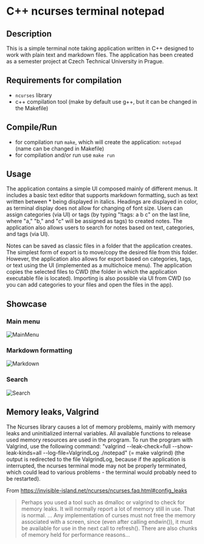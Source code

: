 # C++ ncurses terminal notepad
## Description
This is a simple terminal note taking application written in C++ designed to work with plain text and markdown files. The application has been created as a semester project at Czech Technical University in Prague. 

## Requirements for compilation
- `ncurses` library 
- c++ compilation tool (make by default use g++, but it can be changed in the Makefile)

## Compile/Run
- for compilation run `make`, which will create the application: `notepad` (name can be changed in Makefile)
- for compilation and/or run use `make run`

## Usage
The application contains a simple UI composed mainly of different menus. It includes a basic text editor that supports markdown formatting, such as text written between * being displayed in italics. Headings are displayed in color, as terminal display does not allow for changing of font size. Users can assign categories (via UI) or tags (by typing "!tags: a b c" on the last line, where "a," "b," and "c" will be assigned as tags) to created notes. The application also allows users to search for notes based on text, categories, and tags (via UI).

Notes can be saved as classic files in a folder that the application creates. The simplest form of export is to move/copy the desired file from this folder. However, the application also allows for export based on categories, tags, or text using the UI (implemented as a multichoice menu). The application copies the selected files to CWD (the folder in which the application executable file is located). Importing is also possible via UI from CWD (so you can add categories to your files and open the files in the app).

## Showcase
### Main menu
![MainMenu](https://user-images.githubusercontent.com/94016085/226111946-038ef46a-fa00-4f25-a878-93d00f5fcd10.png)

### Markdown formatting
![Markdown](https://user-images.githubusercontent.com/94016085/226111956-20b9d5b1-1d65-40ce-9f94-76e26041ebd3.png)

### Search
![Search](https://user-images.githubusercontent.com/94016085/226111966-54222a8a-b074-43ee-8546-fb512bece5a6.png)

## Memory leaks, Valgrind
The Ncurses library causes a lot of memory problems, mainly with memory leaks and uninitialized internal variables. All available functions to release used memory resources are used in the program. To run the program with Valgrind, use the following command: "valgrind --leak-check=full --show-leak-kinds=all --log-file=ValgrindLog ./notepad" (= make valgrind) (the output is redirected to the file ValgrindLog, because if the application is interrupted, the ncurses terminal mode may not be properly terminated, which could lead to various problems - the terminal would probably need to be restarted). 

From https://invisible-island.net/ncurses/ncurses.faq.html#config_leaks
>    Perhaps you used a tool such as dmalloc or valgrind to check for memory leaks. It will normally report 
>    a lot of memory still in use. That is normal.
>    ...
>    Any implementation of curses must not free the memory associated with a screen, since (even after calling endwin()),
>    it must be available for use in the next call to refresh(). There are also chunks of memory held for performance reasons...
